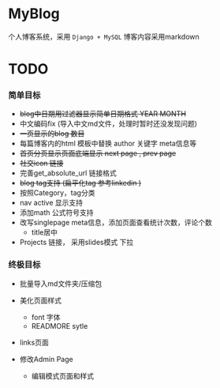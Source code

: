 MyBlog
======
个人博客系统，采用 `Django + MySQL`
博客内容采用markdown


TODO
======

### 简单目标
* ~~blog中日期用过滤器显示简单日期格式 YEAR MONTH~~
* 中文编码fix (导入中文md文件，处理时暂时还没发现问题)
* ~~一页显示的blog 数目~~
* 每篇博客内的html 模板中替换 author 关键字 meta信息等
* ~~首页分页显示页面底端显示 next page , prev page~~
* ~~社交icon 链接~~
* 完善get_absolute_url 链接格式
* ~~blog tag支持 (扁平化tag 参考linkedin )~~
* 按照Category，tag分类
* nav active 显示支持
* 添加math 公式符号支持
* 改写singlepage meta信息，添加页面查看统计次数，评论个数
    * title居中
* Projects 链接， 采用slides模式 下拉

### 终极目标

* 批量导入md文件夹/压缩包

* 美化页面样式
    * font 字体
    * READMORE sytle

* links页面

* 修改Admin Page
    * 编辑模式页面和样式